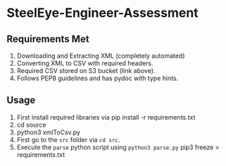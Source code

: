 # SteelEye-Engineer-Assessment

## Requirements Met

1) Downloading and Extracting XML (completely automated)
2) Converting XML to CSV with required headers.
3) Required CSV stored on S3 bucket (link above).
4) Follows PEP8 guidelines and has pydoc with type hints.

## Usage

1) First install required libraries via pip install -r requirements.txt
2) cd source
3) python3 xmlToCsv.py
4) First go to the `src` folder via `cd src`.
5) Execute the `parse` python script using `python3 parse.py`
pip3 freeze > requirements.txt 